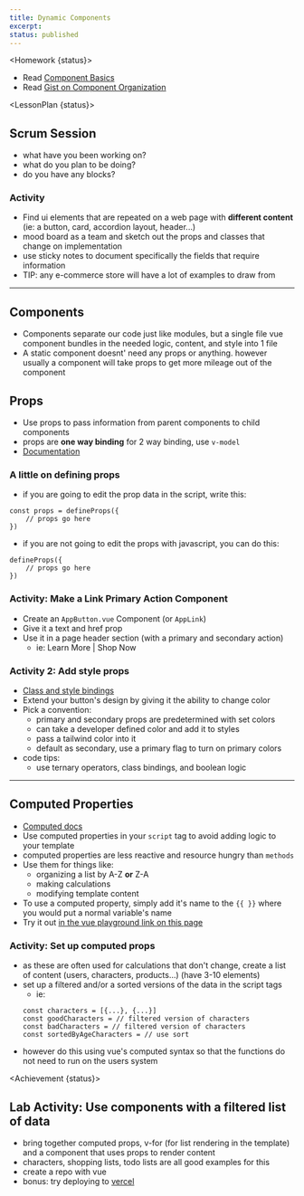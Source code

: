 ```yaml
---
title: Dynamic Components
excerpt:
status: published
---
```


<script>
	import Homework from "$lib/components/Homework.svelte";
	import LessonPlan from "$lib/components/LessonPlan.svelte";
 	import Achievement from "$lib/components/Achievement.svelte";
</script>

<Homework {status}>

- Read [Component Basics](https://vuejs.org/guide/essentials/component-basics)
- Read [Gist on Component Organization](https://vuejs.org/api/built-in-directives.html#v-for)

</Homework>

<LessonPlan {status}>


<h2 id="scrum-meeting">Scrum Session</h2>

- what have you been working on?
- what do you plan to be doing?
- do you have any blocks?

### Activity
- Find ui elements that are repeated on a web page with **different content** (ie: a button, card, accordion layout, header...)
- mood board as a team and sketch out the props and classes that change on implementation
- use sticky notes to document specifically the fields that require information
- TIP: any e-commerce store will have a lot of examples to draw from

---

<h2>Components</h2>

- Components separate our code just like modules, but a single file vue component bundles in the needed logic, content, and style into 1 file
- A static component doesnt' need any props or anything. however usually a component will take props to get more mileage out of the component


## Props

- Use props to pass information from parent components to child components
- props are **one way binding** for 2 way binding, use `v-model`
- [Documentation](https://vuejs.org/guide/components/props.html#props)

### A little on defining props
- if you are going to edit the prop data in the script, write this:
```
const props = defineProps({
	// props go here
})
```
- if you are not going to edit the props with javascript, you can do this:
```
defineProps({
	// props go here
})
```

### Activity: Make a Link Primary Action Component
- Create an `AppButton.vue` Component (or `AppLink`)
- Give it a text and href prop
- Use it in a page header section (with a primary and secondary action)
	- ie: Learn More | Shop Now


### Activity 2: Add style props

- [Class and style bindings](https://vuejs.org/guide/essentials/class-and-style.html)
- Extend your button's design by giving it the ability to change color
- Pick a convention:
	- primary and secondary props are predetermined with set colors
	- can take a developer defined color and add it to styles
	- pass a tailwind color into it
	- default as secondary, use a primary flag to turn on primary colors
- code tips:
	- use ternary operators, class bindings, and boolean logic

---


<h2> Computed Properties</h2>

- [Computed docs](https://vuejs.org/guide/essentials/computed)
- Use computed properties in your `script` tag to avoid adding logic to your template
- computed properties are less reactive and resource hungry than `methods`
- Use them for things like:
  - organizing a list by A-Z **or** Z-A
  - making calculations
  - modifying template content
- To use a computed property, simply add it's name to the `{{ }}` where you would put a normal variable's name
- Try it out [in the vue playground link on this page](https://vuejs.org/guide/essentials/computed.html)

### Activity: Set up computed props
- as these are often used for calculations that don't change, create a list of content (users, characters, products...) (have 3-10 elements)
- set up a filtered and/or a sorted versions of the data in the script tags
	- ie: 
	```
	const characters = [{...}, {...}]
	const goodCharacters = // filtered version of characters
	const badCharacters = // filtered version of characters
	const sortedByAgeCharacters = // use sort
	```
- however do this using vue's computed syntax so that the functions do not need to run on the users system


</LessonPlan>

<Achievement {status}>

<h2>Lab Activity: Use components with a filtered list of data</h2>

- bring together computed props, v-for (for list rendering in the template) and a component that uses props to render content
- characters, shopping lists, todo lists are all good examples for this
- create a repo with vue
- bonus: try deploying to [vercel](https://vercel.com)

</Achievement>
